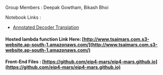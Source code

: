 Group Members : Deepak Gowtham, Bikash Bhoi

Notebook Links : 
- [Annotated Decoder Translation](https://github.com/eip4-mars/EIP4P2/blob/master/Session11/EVA4P2_S11_annotated_encoder_decoder.ipynb)


#### Hosted lambda function Link Here: [http://www.tsaimars.com.s3-website.ap-south-1.amazonaws.com/](http://www.tsaimars.com.s3-website.ap-south-1.amazonaws.com/)
#### Front-End Files : [https://github.com/eip4-mars/eip4-mars.github.io](https://github.com/eip4-mars/eip4-mars.github.io)
